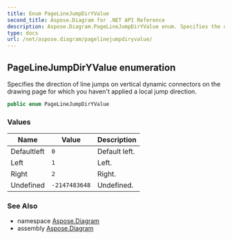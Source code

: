 ```yaml
---
title: Enum PageLineJumpDirYValue
second_title: Aspose.Diagram for .NET API Reference
description: Aspose.Diagram.PageLineJumpDirYValue enum. Specifies the direction of line jumps on vertical dynamic connectors on the drawing page for which you havent applied a local jump direction
type: docs
url: /net/aspose.diagram/pagelinejumpdiryvalue/
---
```

## PageLineJumpDirYValue enumeration

Specifies the direction of line jumps on vertical dynamic connectors on the drawing page for which you haven't applied a local jump direction.

```csharp
public enum PageLineJumpDirYValue
```

### Values

| Name | Value | Description |
| --- | --- | --- |
| Defaultleft | `0` | Default left. |
| Left | `1` | Left. |
| Right | `2` | Right. |
| Undefined | `-2147483648` | Undefined. |

### See Also

* namespace [Aspose.Diagram](../../aspose.diagram/)
* assembly [Aspose.Diagram](../../)


